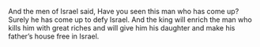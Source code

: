 And the men of Israel said, Have you seen this man who has come up? Surely he has come up to defy Israel. And the king will enrich the man who kills him with great riches and will give him his daughter and make his father’s house free in Israel.
